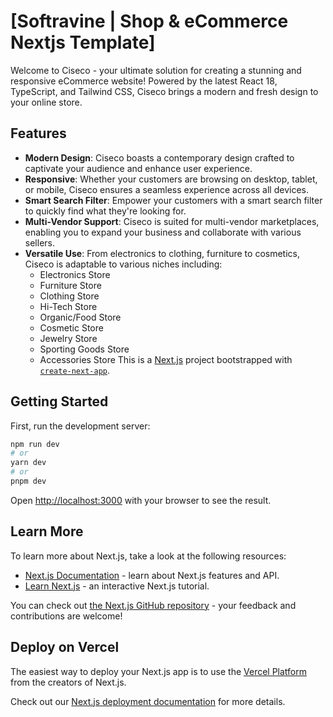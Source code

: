 # [Softravine | Shop & eCommerce Nextjs Template]

Welcome to Ciseco - your ultimate solution for creating a stunning and responsive eCommerce website! Powered by the latest React 18, TypeScript, and Tailwind CSS, Ciseco brings a modern and fresh design to your online store.

## Features

- **Modern Design**: Ciseco boasts a contemporary design crafted to captivate your audience and enhance user experience.
- **Responsive**: Whether your customers are browsing on desktop, tablet, or mobile, Ciseco ensures a seamless experience across all devices.
- **Smart Search Filter**: Empower your customers with a smart search filter to quickly find what they're looking for.
- **Multi-Vendor Support**: Ciseco is suited for multi-vendor marketplaces, enabling you to expand your business and collaborate with various sellers.
- **Versatile Use**: From electronics to clothing, furniture to cosmetics, Ciseco is adaptable to various niches including:
  - Electronics Store
  - Furniture Store
  - Clothing Store
  - Hi-Tech Store
  - Organic/Food Store
  - Cosmetic Store
  - Jewelry Store
  - Sporting Goods Store
  - Accessories Store
This is a [Next.js](https://nextjs.org/) project bootstrapped with [`create-next-app`](https://github.com/vercel/next.js/tree/canary/packages/create-next-app).

## Getting Started

First, run the development server:

```bash
npm run dev
# or
yarn dev
# or
pnpm dev
```

Open [http://localhost:3000](http://localhost:3000) with your browser to see the result.

## Learn More

To learn more about Next.js, take a look at the following resources:

- [Next.js Documentation](https://nextjs.org/docs) - learn about Next.js features and API.
- [Learn Next.js](https://nextjs.org/learn) - an interactive Next.js tutorial.

You can check out [the Next.js GitHub repository](https://github.com/vercel/next.js/) - your feedback and contributions are welcome!

## Deploy on Vercel

The easiest way to deploy your Next.js app is to use the [Vercel Platform](https://vercel.com/new?utm_medium=default-template&filter=next.js&utm_source=create-next-app&utm_campaign=create-next-app-readme) from the creators of Next.js.

Check out our [Next.js deployment documentation](https://nextjs.org/docs/deployment) for more details.
